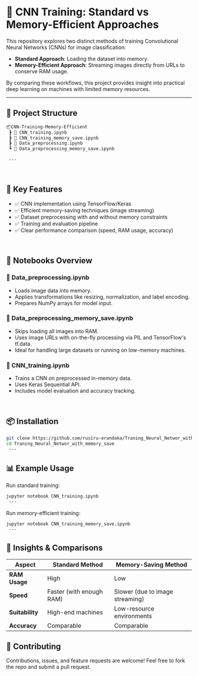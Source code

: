 # 🧠 CNN Training: Standard vs Memory-Efficient Approaches

This repository explores two distinct methods of training Convolutional Neural Networks (CNNs) for image classification:

- **Standard Approach**: Loading the dataset into memory.
- **Memory-Efficient Approach**: Streaming images directly from URLs to conserve RAM usage.

By comparing these workflows, this project provides insight into practical deep learning on machines with limited memory resources.

---

## 📁 Project Structure

```bash
📦CNN-Training-Memory-Efficient
 ┣ 📓 CNN_training.ipynb
 ┣ 📓 CNN_training_memory_save.ipynb
 ┣ 📓 Data_preprocessing.ipynb
 ┗ 📓 Data_preprocessing_memory_save.ipynb

 ---
```
<br>

## 🚀 Key Features

- ✅ CNN implementation using TensorFlow/Keras
- ✅ Efficient memory-saving techniques (image streaming)
- ✅ Dataset preprocessing with and without memory constraints
- ✅ Training and evaluation pipeline
- ✅ Clear performance comparison (speed, RAM usage, accuracy)

<br>

## 🧪 Notebooks Overview

### 📓 Data_preprocessing.ipynb
- Loads image data into memory.
- Applies transformations like resizing, normalization, and label encoding.
- Prepares NumPy arrays for model input.

### 📓 Data_preprocessing_memory_save.ipynb
- Skips loading all images into RAM.
- Uses image URLs with on-the-fly processing via PIL and TensorFlow's tf.data.
- Ideal for handling large datasets or running on low-memory machines.

### 📓 CNN_training.ipynb
- Trains a CNN on preprocessed in-memory data.
- Uses Keras Sequential API.
- Includes model evaluation and accuracy tracking.

<br>

## 📦 Installation

```bash
git clone https://github.com/rusiru-erandaka/Traning_Neural_Networ_with_memory_save.git
cd Traning_Neural_Networ_with_memory_save
 ---
```

## 📊 Example Usage

Run standard training:

```bash
jupyter notebook CNN_training.ipynb
 ---
```
Run memory-efficient training:

```bash
jupyter notebook CNN_training_memory_save.ipynb
 ---
```

## 🧠 Insights & Comparisons

| **Aspect**      | **Standard Method**            | **Memory-Saving Method**          |
|-----------------|--------------------------------|-----------------------------------|
| **RAM Usage**   | High                           | Low                               |
| **Speed**       | Faster (with enough RAM)       | Slower (due to image streaming)   |
| **Suitability** | High-end machines              | Low-resource environments         |
| **Accuracy**    | Comparable                     | Comparable                        |


## 🤝 Contributing

Contributions, issues, and feature requests are welcome!
Feel free to fork the repo and submit a pull request.


